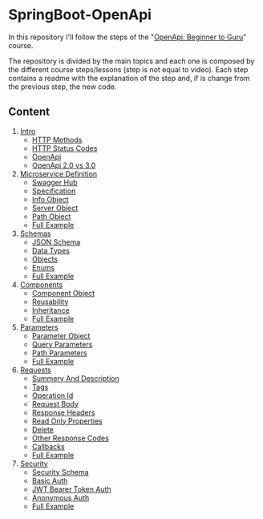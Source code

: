 # SpringBoot-OpenApi

In this repository I'll follow the steps of the 
"[OpenApi: Beginner to Guru](https://www.udemy.com/course/openapi-beginner-to-guru)" course.

The repository is divided by the main topics and each one is composed by the different course steps/lessons 
(step is not equal to video).
Each step contains a readme with the explanation of the step and, if is change from the previous step, the new code.

## Content

1. [Intro](00%20-%20Intro.md)
    - [HTTP Methods](00%20-%20Intro.md#http-methods)
    - [HTTP Status Codes](00%20-%20Intro.md#http-status-codes)
    - [OpenApi](00%20-%20Intro.md#openapi)
    - [OpenApi 2.0 vs 3.0](00%20-%20Intro.md#openapi-20-vs-30)
1. [Microservice Definition](01%20-%20Microservice%20Definition.md)
    - [Swagger Hub](01%20-%20Microservice%20Definition.md#swagger-hub)
    - [Specification](01%20-%20Microservice%20Definition.md#specification)
    - [Info Object](01%20-%20Microservice%20Definition.md#info-object)
    - [Server Object](01%20-%20Microservice%20Definition.md#server-object)
    - [Path Object](01%20-%20Microservice%20Definition.md#path-object)
    - [Full Example](01%20-%20Microservice%20Definition.md#full-example)
1. [Schemas](02%20-%20Schemas.md)
    - [JSON Schema](02%20-%20Schemas.md#json-schema)
    - [Data Types](02%20-%20Schemas.md#data-types)
    - [Objects](02%20-%20Schemas.md#objects)
    - [Enums](02%20-%20Schemas.md#enums)
    - [Full Example](02%20-%20Schemas.md#full-example)
1. [Components](03%20-%20Components.md)
    - [Component Object](03%20-%20Components.md#component-object)
    - [Reusability](03%20-%20Components.md#reusability)
    - [Inheritance](03%20-%20Components.md#inheritance)
    - [Full Example](03%20-%20Components.md#full-example)
1. [Parameters](04%20-%20Parameters.md)   
    - [Parameter Object](04%20-%20Parameters.md#parameter-object)
    - [Query Parameters](04%20-%20Parameters.md#query-parameters)
    - [Path Parameters](04%20-%20Parameters.md#path-parameters)
    - [Full Example](04%20-%20Parameters.md#full-example)
1. [Requests](05%20-%20Requests.md)   
    - [Summery And Description](05%20-%20Requests.md#summery-and-description)
    - [Tags](05%20-%20Requests.md#tags)
    - [Operation Id](05%20-%20Requests.md#operation-id)
    - [Request Body](05%20-%20Requests.md#request-body)
    - [Response Headers](05%20-%20Requests.md#response-headers)
    - [Read Only Properties](05%20-%20Requests.md#read-only-properties)
    - [Delete](05%20-%20Requests.md#delete)
    - [Other Response Codes](05%20-%20Requests.md#other-response-codes)
    - [Callbacks](05%20-%20Requests.md#callbacks)
    - [Full Example](05%20-%20Requests.md#full-example)
1. [Security](06%20-%20Security.md)
    - [Security Schema](06%20-%20Security.md#security-schema)
    - [Basic Auth](06%20-%20Security.md#basic-auth)
    - [JWT Bearer Token Auth](06%20-%20Security.md#jwt-bearer-token-auth)
    - [Anonymous Auth](06%20-%20Security.md#anonymous-auth)
    - [Full Example](06%20-%20Security.md#full-example)
